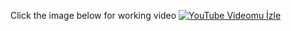 Click the image below for working video
[![YouTube Videomu İzle](https://img.youtube.com/vi/SsuJ0XTe4Z0/0.jpg)](https://www.youtube.com/watch?v=SsuJ0XTe4Z0)
